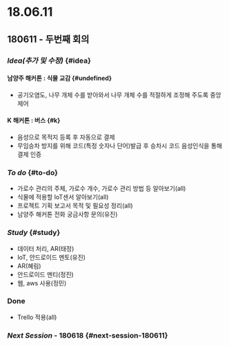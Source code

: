 # 18.06.11

## 180611 - 두번째 회의

### _Idea\(추가 및 수정\)_ {#idea}

#### 남양주 해커톤 : 식물 교감 {#undefined}

* 공기오염도, 나무 개체 수를 받아와서 나무 개체 수를 적절하게 조정해 주도록 중앙 제어

#### K 해커톤 : 버스 {#k}

* 음성으로 목적지 등록 후 자동으로 결제
* 무임승차 방지를 위해 코드\(특정 숫자나 단어\)발급 후 승차시 코드 음성인식을 통해 결제 인증

### _To do_ {#to-do}

* 가로수 관리의 주체, 가로수 개수, 가로수 관리 방법 등 알아보기\(all\)
* 식물에 적용할 IoT센서 알아보기\(all\)
* 프로젝트 기획 보고서 목적 및 필요성 정리\(all\)
* 남양주 해커톤 전화 궁금사항 문의\(유진\)

### _Study_ {#study}

* 데이터 처리, AR\(태정\)
* IoT, 안드로이드 멘토\(유진\)
* AR\(혜림\)
* 안드로이드 멘티\(정진\)
* 웹, aws 사용\(정민\)

### Done

* Trello 적용\(all\)

### _Next Session_ - 180618 {#next-session-180611}

